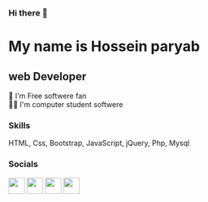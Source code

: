 ### Hi there 👋

My name is Hossein paryab
===============================

web Developer 
-----------------------------

🤝 I'm  Free softwere fan <br>
👨‍🎓 I'm  computer student softwere


### Skills
 HTML,
 Css,
 Bootstrap,
JavaScript,
jQuery,
Php,
Mysql

### Socials
                  
<p align="left">
    <a href="https://www.instagram.com/theparyab" target="_blank" rel="noreferrer"><img src="https://raw.githubusercontent.com/danielcranney/readme-generator/main/public/icons/socials/instagram.svg" width="32" height="32" /></a>
<a href="https://www.github.com/hoseinparyab" target="_blank" rel="noreferrer"><img src="https://raw.githubusercontent.com/danielcranney/readme-generator/main/public/icons/socials/github-dark.svg" width="32" height="32" /></a>
  <a href="https://www.linkedin.com/in/hosein-paryab" target="_blank" rel="noreferrer"><img src="https://raw.githubusercontent.com/danielcranney/readme-generator/main/public/icons/socials/linkedin.svg" width="32" height="32" /></a>
  <a href="https://www.twitter.com/hoseinparyab1" target="_blank" rel="noreferrer"><img src="https://raw.githubusercontent.com/danielcranney/readme-generator/main/public/icons/socials/twitter.svg" width="32" height="32" /></a></p>
